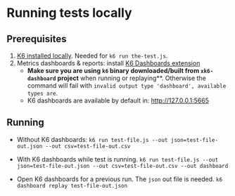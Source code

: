 # Running tests locally

## Prerequisites

1. [K6 installed locally](https://k6.io/docs/get-started/installation/). Needed for `k6 run the-test.js`.
1. Metrics dashboards & reports: install [K6 Dashboards extension](https://github.com/szkiba/xk6-dashboard#download)
    - **Make sure you are using `k6` binary downloaded/built from `xk6-dashboard` project** when running or replaying**.
     Otherwise the command will fail with `invalid output type 'dashboard', available types are`.
    - K6 dashboards are available by default in: http://127.0.0.1:5665

## Running

- Without K6 dashboards:
  ```k6 run test-file.js --out json=test-file-out.json --out csv=test-file-out.csv```

- With K6 dashboards while test is running.
  `k6 run test-file.js --out json=test-file-out.json --out csv=test-file-out.csv --out dashboard`

- Open K6 dashboards for a previous run. The `json` out file is needed.
  `k6 dashboard replay test-file-out.json`

